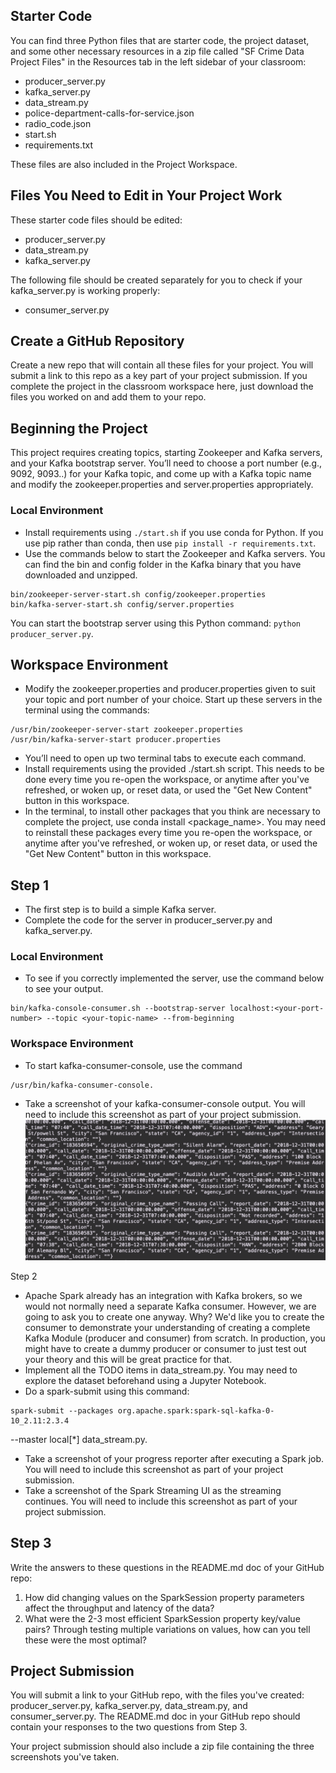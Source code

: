 ## Starter Code
You can find three Python files that are starter code, the project dataset, and some other necessary resources in a zip file called "SF Crime Data Project Files" in the Resources tab in the left sidebar of your classroom:
- producer_server.py
- kafka_server.py
- data_stream.py
- police-department-calls-for-service.json
- radio_code.json
- start.sh
- requirements.txt

These files are also included in the Project Workspace.

## Files You Need to Edit in Your Project Work
These starter code files should be edited:
- producer_server.py
- data_stream.py
- kafka_server.py

The following file should be created separately for you to check if your kafka_server.py is working properly:
- consumer_server.py

## Create a GitHub Repository
Create a new repo that will contain all these files for your project. You will submit a link to this repo as a key part of your project submission. If you complete the project in the classroom workspace here, just download the files you worked on and add them to your repo.

## Beginning the Project
This project requires creating topics, starting Zookeeper and Kafka servers, and your Kafka bootstrap server. You’ll need to choose a port number (e.g., 9092, 9093..) for your Kafka topic, and come up with a Kafka topic name and modify the zookeeper.properties and server.properties appropriately.

### Local Environment
- Install requirements using `./start.sh` if you use conda for Python. If you use pip rather than conda, then use `pip install -r requirements.txt`.
- Use the commands below to start the Zookeeper and Kafka servers. You can find the bin and config folder in the Kafka binary that you have downloaded and unzipped.
```
bin/zookeeper-server-start.sh config/zookeeper.properties
bin/kafka-server-start.sh config/server.properties
```
You can start the bootstrap server using this Python command: `python producer_server.py`.

## Workspace Environment
- Modify the zookeeper.properties and producer.properties given to suit your topic and port number of your choice. Start up these servers in the terminal using the commands:
```
/usr/bin/zookeeper-server-start zookeeper.properties
/usr/bin/kafka-server-start producer.properties
```
- You’ll need to open up two terminal tabs to execute each command.
- Install requirements using the provided ./start.sh script. This needs to be done every time you re-open the workspace, or anytime after you've refreshed, or woken up, or reset data, or used the "Get New Content" button in this workspace.
- In the terminal, to install other packages that you think are necessary to complete the project, use conda install <package_name>. You may need to reinstall these packages every time you re-open the workspace, or anytime after you've refreshed, or woken up, or reset data, or used the "Get New Content" button in this workspace.

## Step 1
- The first step is to build a simple Kafka server.
- Complete the code for the server in producer_server.py and kafka_server.py.
### Local Environment
- To see if you correctly implemented the server, use the command below to see your output.
```
bin/kafka-console-consumer.sh --bootstrap-server localhost:<your-port-number> --topic <your-topic-name> --from-beginning
``` 
### Workspace Environment
- To start kafka-consumer-console, use the command  
```
/usr/bin/kafka-consumer-console.
```
- Take a screenshot of your kafka-consumer-console output. You will need to include this screenshot as part of your project submission.  
![img](./sample-console-output.png)


Step 2
- Apache Spark already has an integration with Kafka brokers, so we would not normally need a separate Kafka consumer. However, we are going to ask you to create one anyway. Why? We'd like you to create the consumer to demonstrate your understanding of creating a complete Kafka Module (producer and consumer) from scratch. In production, you might have to create a dummy producer or consumer to just test out your theory and this will be great practice for that.
- Implement all the TODO items in data_stream.py. You may need to explore the dataset beforehand using a Jupyter Notebook.
- Do a spark-submit using this command: 
```
spark-submit --packages org.apache.spark:spark-sql-kafka-0-10_2.11:2.3.4 
```
--master local[*] data_stream.py.
- Take a screenshot of your progress reporter after executing a Spark job. You will need to include this screenshot as part of your project submission.
- Take a screenshot of the Spark Streaming UI as the streaming continues. You will need to include this screenshot as part of your project submission.

## Step 3
Write the answers to these questions in the README.md doc of your GitHub repo:
1. How did changing values on the SparkSession property parameters affect the throughput and latency of the data?
1. What were the 2-3 most efficient SparkSession property key/value pairs? Through testing multiple variations on values, how can you tell these were the most optimal?

## Project Submission
You will submit a link to your GitHub repo, with the files you've created: producer_server.py, kafka_server.py, data_stream.py, and consumer_server.py. The README.md doc in your GitHub repo should contain your responses to the two questions from Step 3.

Your project submission should also include a zip file containing the three screenshots you've taken.